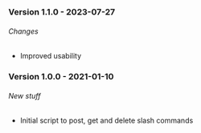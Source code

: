 ### Version 1.1.0 - 2023-07-27
###### Changes
- Improved usability

### Version 1.0.0 - 2021-01-10
###### New stuff
- Initial script to post, get and delete slash commands
